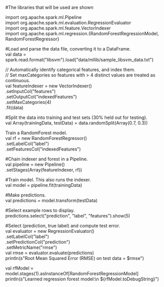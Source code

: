 
#The libraries that will be used are shown   

import org.apache.spark.ml.Pipeline  
import org.apache.spark.ml.evaluation.RegressionEvaluator  
import org.apache.spark.ml.feature.VectorIndexer  
import org.apache.spark.ml.regression.{RandomForestRegressionModel,  RandomForestRegressor}  

#Load and parse the data file, converting it to a DataFrame.   
val data = spark.read.format("libsvm").load("data/mllib/sample_libsvm_data.txt")  

// Automatically identify categorical features, and index them.  
// Set maxCategories so features with > 4 distinct values are treated as continuous.  
val featureIndexer = new VectorIndexer()  
  .setInputCol("features")  
  .setOutputCol("indexedFeatures")   
  .setMaxCategories(4)  
  .fit(data)  

#Split the data into training and test sets (30% held out for testing).   
val Array(trainingData, testData) = data.randomSplit(Array(0.7, 0.3))   

Train a RandomForest model.  
val rf = new RandomForestRegressor()  
  .setLabelCol("label")  
  .setFeaturesCol("indexedFeatures")    

#Chain indexer and forest in a Pipeline.  
val pipeline = new Pipeline()  
  .setStages(Array(featureIndexer, rf))  

#Train model. This also runs the indexer.   
val model = pipeline.fit(trainingData)    

#Make predictions.  
val predictions = model.transform(testData)  

#Select example rows to display.   
predictions.select("prediction", "label", "features").show(5)  

#Select (prediction, true label) and compute test error.  
val evaluator = new RegressionEvaluator()  
  .setLabelCol("label")   
  .setPredictionCol("prediction")   
  .setMetricName("rmse")  
val rmse = evaluator.evaluate(predictions)  
println(s"Root Mean Squared Error (RMSE) on test data = $rmse")  

val rfModel = model.stages(1).asInstanceOf[RandomForestRegressionModel]  
println(s"Learned regression forest model:\n ${rfModel.toDebugString}")  